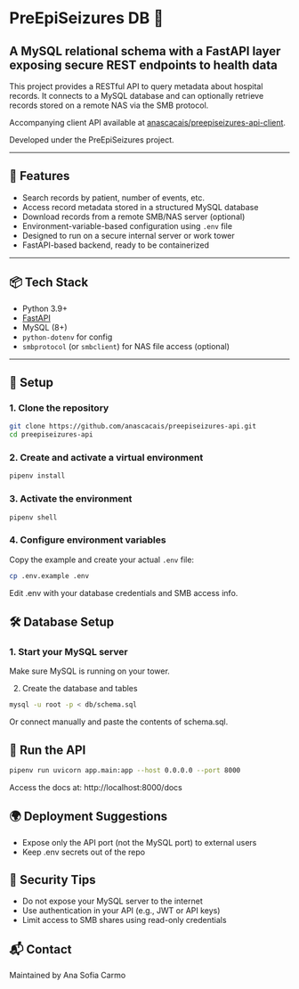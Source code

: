 # PreEpiSeizures DB 🏥

## A MySQL relational schema with a FastAPI layer exposing secure REST endpoints to health data

This project provides a RESTful API to query metadata about hospital records. It connects to a MySQL database and can optionally retrieve records stored on a remote NAS via the SMB protocol.

Accompanying client API available at [anascacais/preepiseizures-api-client](https://github.com/anascacais/preepiseizures-api-client).

Developed under the PreEpiSeizures project.

---

## 🚀 Features

- Search records by patient, number of events, etc.
- Access record metadata stored in a structured MySQL database
- Download records from a remote SMB/NAS server (optional)
- Environment-variable-based configuration using `.env` file
- Designed to run on a secure internal server or work tower
- FastAPI-based backend, ready to be containerized

---

## 📦 Tech Stack

- Python 3.9+
- [FastAPI](https://fastapi.tiangolo.com/)
- MySQL (8+)
- `python-dotenv` for config
- `smbprotocol` (or `smbclient`) for NAS file access (optional)

---

## 🔧 Setup

### 1. Clone the repository

```bash
git clone https://github.com/anascacais/preepiseizures-api.git
cd preepiseizures-api
```

### 2. Create and activate a virtual environment

```bash
pipenv install
```

### 3. Activate the environment

```bash
pipenv shell
```

### 4. Configure environment variables

Copy the example and create your actual `.env` file:

```bash
cp .env.example .env
```

Edit .env with your database credentials and SMB access info.

## 🛠️ Database Setup

### 1. Start your MySQL server

Make sure MySQL is running on your tower.

2. Create the database and tables

```bash
mysql -u root -p < db/schema.sql
```

Or connect manually and paste the contents of schema.sql.

## 🚀 Run the API

```bash
pipenv run uvicorn app.main:app --host 0.0.0.0 --port 8000
```

Access the docs at: http://localhost:8000/docs

## 🌍 Deployment Suggestions

- Expose only the API port (not the MySQL port) to external users
- Keep .env secrets out of the repo

## 🔐 Security Tips

- Do not expose your MySQL server to the internet
- Use authentication in your API (e.g., JWT or API keys)
- Limit access to SMB shares using read-only credentials

## 📬 Contact

Maintained by Ana Sofia Carmo
